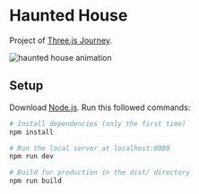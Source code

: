 # Haunted House

Project of [Three.js Journey](https://threejs-journey.com/).

<img src="https://media.giphy.com/media/6UYfFolmQnhblM8uoA/giphy.gif" alt="haunted house animation" />


## Setup
Download [Node.js](https://nodejs.org/en/download/).
Run this followed commands:

``` bash
# Install dependencies (only the first time)
npm install

# Run the local server at localhost:8080
npm run dev

# Build for production in the dist/ directory
npm run build
```
